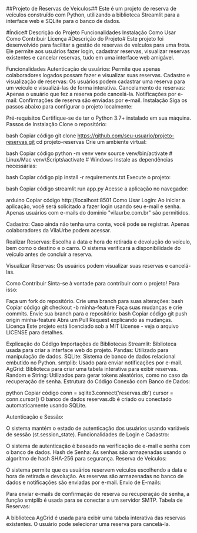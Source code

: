##Projeto de Reservas de Veículos##
Este é um projeto de reserva de veículos construído com Python, utilizando a biblioteca Streamlit para a interface web e SQLite para o banco de dados.

#Índice#
Descrição do Projeto
Funcionalidades
Instalação
Como Usar
Como Contribuir
Licença
#Descrição do Projeto#
Este projeto foi desenvolvido para facilitar a gestão de reservas de veículos para uma frota. Ele permite aos usuários fazer login, cadastrar reservas, visualizar reservas existentes e cancelar reservas, tudo em uma interface web amigável.

Funcionalidades
Autenticação de usuários: Permite que apenas colaboradores logados possam fazer e visualizar suas reservas.
Cadastro e visualização de reservas: Os usuários podem cadastrar uma reserva para um veículo e visualizá-las de forma interativa.
Cancelamento de reservas: Apenas o usuário que fez a reserva pode cancelá-la.
Notificações por e-mail: Confirmações de reserva são enviadas por e-mail.
Instalação
Siga os passos abaixo para configurar o projeto localmente:

Pré-requisitos
Certifique-se de ter o Python 3.7+ instalado em sua máquina.
Passos de Instalação
Clone o repositório:

bash
Copiar código
git clone https://github.com/seu-usuario/projeto-reservas.git
cd projeto-reservas
Crie um ambiente virtual:

bash
Copiar código
python -m venv venv
source venv/bin/activate  # Linux/Mac
venv\Scripts\activate     # Windows
Instale as dependências necessárias:

bash
Copiar código
pip install -r requirements.txt
Execute o projeto:

bash
Copiar código
streamlit run app.py
Acesse a aplicação no navegador:

arduino
Copiar código
http://localhost:8501
Como Usar
Login: Ao iniciar a aplicação, você será solicitado a fazer login usando seu e-mail e senha. Apenas usuários com e-mails do domínio "vilaurbe.com.br" são permitidos.

Cadastro: Caso ainda não tenha uma conta, você pode se registrar. Apenas colaboradores da VilaUrbe podem acessar.

Realizar Reservas: Escolha a data e hora de retirada e devolução do veículo, bem como o destino e o carro. O sistema verificará a disponibilidade do veículo antes de concluir a reserva.

Visualizar Reservas: Os usuários podem visualizar suas reservas e cancelá-las.

Como Contribuir
Sinta-se à vontade para contribuir com o projeto! Para isso:

Faça um fork do repositório.
Crie uma branch para suas alterações:
bash
Copiar código
git checkout -b minha-feature
Faça suas mudanças e crie commits.
Envie sua branch para o repositório:
bash
Copiar código
git push origin minha-feature
Abra um Pull Request explicando as mudanças.
Licença
Este projeto está licenciado sob a MIT License - veja o arquivo LICENSE para detalhes.

Explicação do Código
Importações de Bibliotecas
Streamlit: Biblioteca usada para criar a interface web do projeto.
Pandas: Utilizado para manipulação de dados.
SQLite: Sistema de banco de dados relacional embutido no Python.
smtplib: Usado para enviar notificações por e-mail.
AgGrid: Biblioteca para criar uma tabela interativa para exibir reservas.
Random e String: Utilizados para gerar tokens aleatórios, como no caso da recuperação de senha.
Estrutura do Código
Conexão com Banco de Dados:

python
Copiar código
conn = sqlite3.connect('reservas.db')
cursor = conn.cursor()
O banco de dados reservas.db é criado ou conectado automaticamente usando SQLite.

Autenticação e Sessão:

O sistema mantém o estado de autenticação dos usuários usando variáveis de sessão (st.session_state).
Funcionalidades de Login e Cadastro:

O sistema de autenticação é baseado na verificação de e-mail e senha com o banco de dados.
Hash de Senha: As senhas são armazenadas usando o algoritmo de hash SHA-256 para segurança.
Reserva de Veículos:

O sistema permite que os usuários reservem veículos escolhendo a data e hora de retirada e devolução.
As reservas são armazenadas no banco de dados e notificações são enviadas por e-mail.
Envio de E-mails:

Para enviar e-mails de confirmação de reserva ou recuperação de senha, a função smtplib é usada para se conectar a um servidor SMTP.
Tabela de Reservas:

A biblioteca AgGrid é usada para exibir uma tabela interativa das reservas existentes. O usuário pode selecionar uma reserva para cancelá-la.
